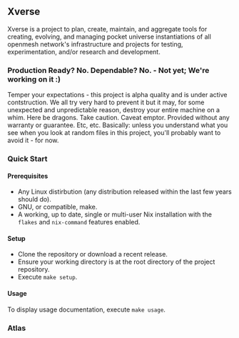 ## Xverse

Xverse is a project to plan, create, maintain, and aggregate tools for creating, evolving, and managing
pocket universe instantiations of all openmesh network's infrastructure and projects for testing,
experimentation, and/or research and development.

### Production Ready? No. Dependable? No. - Not yet; We're working on it :)

Temper your expectations - this project is alpha quality and is under active contstruction.
We all try very hard to prevent it but it may, for some unexpected and unpredictable reason,
destroy your entire machine on a whim. Here be dragons. Take caution. Caveat emptor. Provided
without any warranty or guarantee. Etc, etc. Basically: unless you understand what you see when
you look at random files in this project, you'll probably want to avoid it - for now.

### Quick Start

#### Prerequisites

* Any Linux distirbution (any distribution released within the last few years should do).
* GNU, or compatible, make.
* A working, up to date, single or multi-user Nix installation with the `flakes` and `nix-command`
  features enabled.

#### Setup

* Clone the repository or download a recent release.
* Ensure your working directory is at the root directory of the project repository.
* Execute `make setup`.

#### Usage

  To display usage documentation, execute `make usage`.

### Atlas
